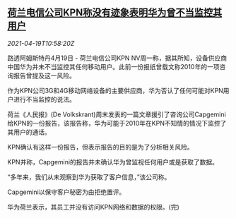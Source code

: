 <!--1618830062000-->
[荷兰电信公司KPN称没有迹象表明华为曾不当监控其用户](https://cn.reuters.com/article/kpn-huawei-telecome-0419-idCNKBS2C616D)
------

<div><i>2021-04-19T10:58:20Z</i></div><p>路透阿姆斯特丹4月19日 - 荷兰电信公司KPN NV周一称，据其所知，设备供应商中国华为并未不当监控其任何移动用户。此前一份报纸曾载文称2010年的一项咨询报告曾提及这一风险。</p><p>作为KPN公司3G和4G移动网络设备的主要供应商，华为否认了任何可能对KPN用户进行不当监控的说法。</p><p>荷兰《人民报》(De Volkskrant)周末发表的一篇文章援引了咨询公司Capgemini给KPN的一份报告，该报告称，华为可能于2010年在KPN不知情的情况下监控了其用户的通话。</p><p>KPN确认有这样一份报告，但表示报告的目的是为了分析相关风险。</p><p>KPN并称，Capgemini的报告并未确认华为曾监视任何用户或是获取了数据。</p><p>“多年来，我们从未观察到华为获取了客户信息，”该公司称。</p><p>Capgemini以保守客户秘密为由拒绝置评。</p><p>华为荷兰表示，其员工并没有访问KPN网络和数据的权限。(完)</p>
